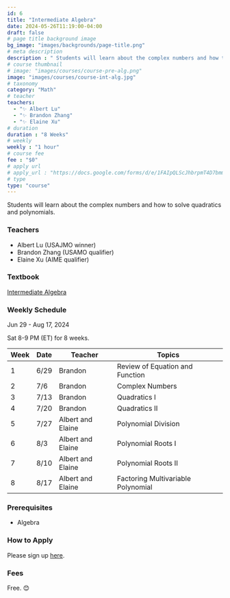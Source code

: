 ```yaml
---
id: 6
title: "Intermediate Algebra"
date: 2024-05-26T11:19:00-04:00
draft: false
# page title background image
bg_image: "images/backgrounds/page-title.png"
# meta description
description : " Students will learn about the complex numbers and how to solve quadratics and polynomials."
# course thumbnail
# image: "images/courses/course-pre-alg.png"
image: "images/courses/course-int-alg.jpg"
# taxonomy
category: "Math"
# teacher
teachers:
  - "✨ Albert Lu"
  - "✨ Brandon Zhang"
  - "✨ Elaine Xu"
# duration
duration : "8 Weeks"
# weekly
weekly : "1 hour"
# course fee
fee : "$0"
# apply url
# apply_url : "https://docs.google.com/forms/d/e/1FAIpQLScJhbrpmT4D7bmmWS-SxtIcm6NyngImbRl7m6QWbmQjjixZag/viewform"
# type
type: "course"
---
```


Students will learn about the complex numbers and how to solve quadratics and polynomials. 


### Teachers

* Albert Lu (USAJMO winner)
* Brandon Zhang (USAMO qualifier)
* Elaine Xu (AIME qualifier)

### Textbook 
[Intermediate Algebra](https://artofproblemsolving.com/store/book/intermediate-algebra)

### Weekly Schedule

Jun 29 - Aug 17, 2024

Sat 8-9 PM (ET) for 8 weeks.

|Week   |Date    | Teacher             | Topics
|-------|--------|---------------------|--------------
|1      |6/29    | Brandon             | Review of Equation and Function
|2      |7/6     | Brandon             | Complex Numbers
|3      |7/13    | Brandon             | Quadratics I
|4      |7/20    | Brandon             | Quadratics II
|5      |7/27    | Albert and Elaine   | Polynomial Division
|6      |8/3     | Albert and Elaine   | Polynomial Roots I
|7      |8/10    | Albert and Elaine   | Polynomial Roots II
|8      |8/17    | Albert and Elaine   | Factoring Multivariable Polynomial


### Prerequisites

* Algebra

### How to Apply

Please sign up [here](https://forms.gle/aBzjbyJBFg1CieVC8).

### Fees

Free. 😊

